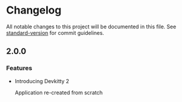 # Changelog

All notable changes to this project will be documented in this file. See [standard-version](https://github.com/conventional-changelog/standard-version) for commit guidelines.

## 2.0.0

### Features

- Introducing Devkitty 2

  Application re-created from scratch
